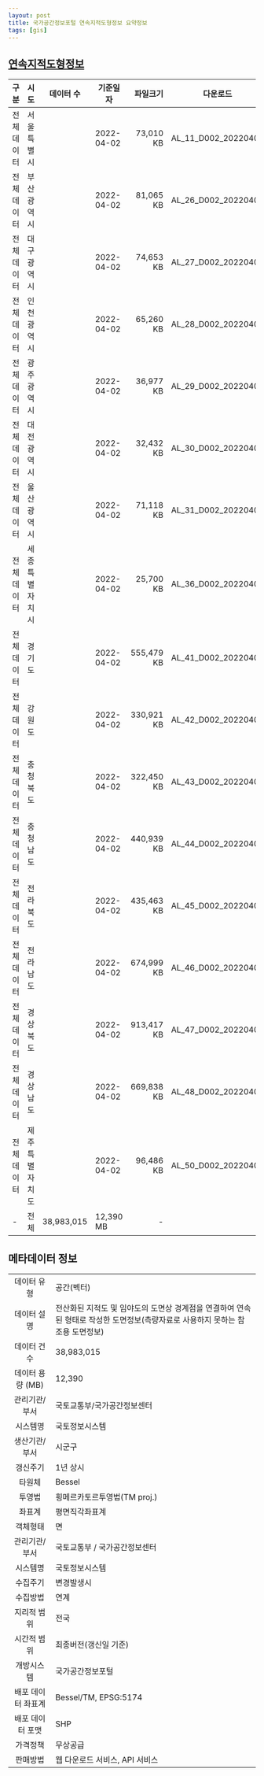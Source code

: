 ```yaml
---
layout: post
title: 국가공간정보포털 연속지적도형정보 요약정보
tags: [gis]
---
```


## [연속지적도형정보](http://openapi.nsdi.go.kr/nsdi/eios/ServiceDetail.do?svcSe=F&svcId=F002)

|  구분   |   시도    |  데이터 수   |    기준일자    |    파일크기    | 다운로드 |
|-------|:---------|----------|------------|------------:|------|
| 전체데이터 |  서울특별시    |  | 2022-04-02 | 73,010 KB  | AL_11_D002_20220402  |
| 전체데이터 |  부산광역시    |  | 2022-04-02 | 81,065 KB  | AL_26_D002_20220402  |
| 전체데이터 |  대구광역시    |  | 2022-04-02 | 74,653 KB  | AL_27_D002_20220402  |
| 전체데이터 |  인천광역시    |  | 2022-04-02 | 65,260 KB  | AL_28_D002_20220402  |
| 전체데이터 |  광주광역시    |  | 2022-04-02 | 36,977 KB  | AL_29_D002_20220402  |
| 전체데이터 |  대전광역시    |  | 2022-04-02 | 32,432 KB  | AL_30_D002_20220402  |
| 전체데이터 |  울산광역시    |  | 2022-04-02 | 71,118 KB  | AL_31_D002_20220402  |
| 전체데이터 | 세종특별자치시 |  | 2022-04-02 | 25,700 KB  | AL_36_D002_20220402  |
| 전체데이터 |   경기도       |  | 2022-04-02 | 555,479 KB | AL_41_D002_20220402  |
| 전체데이터 |   강원도       |  | 2022-04-02 | 330,921 KB | AL_42_D002_20220402  |
| 전체데이터 |  충청북도      |  | 2022-04-02 | 322,450 KB | AL_43_D002_20220402  |
| 전체데이터 |  충청남도      |  | 2022-04-02 | 440,939 KB | AL_44_D002_20220402  |
| 전체데이터 |  전라북도      |  | 2022-04-02 | 435,463 KB | AL_45_D002_20220402  |
| 전체데이터 |  전라남도      |  | 2022-04-02 | 674,999 KB | AL_46_D002_20220402  |
| 전체데이터 |  경상북도      |  | 2022-04-02 | 913,417 KB | AL_47_D002_20220402  |
| 전체데이터 |  경상남도      |  | 2022-04-02 | 669,838 KB | AL_48_D002_20220402  |
| 전체데이터 | 제주특별자치도 |  | 2022-04-02 | 96,486 KB  | AL_50_D002_20220402  |
| - | 전체 | 38,983,015 | 12,390 MB | -|

## 메타데이터 정보

|||
|:------:|---|
|데이터 유형|공간(벡터)|
|데이터 설명|전산화된 지적도 및 임야도의 도면상 경계점을 연결하여 연속된 형태로 작성한 도면정보(측량자료로 사용하지 못하는 참조용 도면정보)|
|데이터 건수|38,983,015|
|데이터 용량 (MB)|12,390|
|관리기관/부서|국토교통부/국가공간정보센터|
|시스템명|국토정보시스템|
|생산기관/부서|시군구|
|갱신주기|1년 상시|
|타원체|Bessel|
|투영법|횡메르카토르투영법(TM proj.)|
|좌표계|평면직각좌표계|
|객체형태|면|
|관리기관/부서|국토교통부 / 국가공간정보센터|
|시스템명|국토정보시스템|
|수집주기|변경발생시|
|수집방법|연계|
|지리적 범위|전국|
|시간적 범위|최종버전(갱신일 기준)|
|개방시스템|국가공간정보포털|
|배포 데이터 좌표계|Bessel/TM, EPSG:5174|
|배포 데이터 포맷|SHP|
|가격정책|무상공급|
|판매방법|웹 다운로드 서비스, API 서비스|
